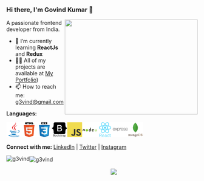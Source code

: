 <h3> Hi there, I'm Govind Kumar 👋</h3>
<img align="right" height="250" width="350" src="https://images.squarespace-cdn.com/content/v1/5769fc401b631bab1addb2ab/1541580611624-TE64QGKRJG8SWAIUS7NS/ke17ZwdGBToddI8pDm48kPoswlzjSVMM-SxOp7CV59BZw-zPPgdn4jUwVcJE1ZvWQUxwkmyExglNqGp0IvTJZamWLI2zvYWH8K3-s_4yszcp2ryTI0HqTOaaUohrI8PI6FXy8c9PWtBlqAVlUS5izpdcIXDZqDYvprRqZ29Pw0o/coding-freak.gif" />

A passionate frontend developer from India.

- 🌱 I’m currently learning **ReactJs** and **Redux**
- 👨‍💻 All of my projects are available at [My Portfolio](https://g3vind.github.io/portfolio/))
- 📫 How to reach me: [g3vind@gmail.com](mailto:g3vind@gmail.com)

**Languages:**

<div style="display: flex; flex-direction: row; align-items: center;">
    <a href="https://www.java.com">
        <img src="https://raw.githubusercontent.com/devicons/devicon/master/icons/java/java-original.svg" alt="Java" width="40" height="40" />
    </a>
    <a href="https://www.w3.org/html/">
    <img src="https://raw.githubusercontent.com/devicons/devicon/master/icons/html5/html5-original-wordmark.svg" alt="HTML5" width="40" height="40"/>
  </a>
  <a href="https://www.w3schools.com/css/">
    <img src="https://raw.githubusercontent.com/devicons/devicon/master/icons/css3/css3-original-wordmark.svg" alt="CSS3" width="40" height="40"/>
  </a>
  <a href="https://getbootstrap.com">
    <img src="https://raw.githubusercontent.com/devicons/devicon/master/icons/bootstrap/bootstrap-plain-wordmark.svg" alt="Bootstrap" width="40" height="40"/>
  </a>
  <a href="https://developer.mozilla.org/en-US/docs/Web/JavaScript">
    <img src="https://raw.githubusercontent.com/devicons/devicon/master/icons/javascript/javascript-original.svg" alt="JavaScript" width="40" height="40"/>
  </a>
  <a href="https://nodejs.org">
    <img src="https://raw.githubusercontent.com/devicons/devicon/master/icons/nodejs/nodejs-original-wordmark.svg" alt="Node.js" width="40" height="40"/>
  </a>
  <a href="https://reactjs.org/">
    <img src="https://raw.githubusercontent.com/devicons/devicon/master/icons/react/react-original-wordmark.svg" alt="React" width="40" height="40"/>
  </a>
  <a href="https://expressjs.com">
    <img src="https://raw.githubusercontent.com/devicons/devicon/master/icons/express/express-original-wordmark.svg" alt="Express.js" width="40" height="40"/>
  </a>
  <a href="https://www.mongodb.com/">
    <img src="https://raw.githubusercontent.com/devicons/devicon/master/icons/mongodb/mongodb-original-wordmark.svg" alt="MongoDB" width="40" height="40"/>
  </a>
</div>

**Connect with me:**
[LinkedIn](https://www.linkedin.com/in/g3vind) | [Twitter](https://twitter.com/g3vind) | [Instagram](https://www.instagram.com/govindxingh/)

<img align="left" height="180em" src="https://github-readme-stats.vercel.app/api/top-langs/?username=g3vind&layout=compact&theme=" alt="g3vind" />

<p><img align="center" height="180em" src="https://github-readme-streak-stats.herokuapp.com/?user=g3vind&theme=" alt="g3vind" /></p>
<div align="center">
  <a href="https://github.com/g3vind">
    <img align="center" src="http://github-profile-summary-cards.vercel.app/api/cards/profile-details?username=g3vind&theme=2077" height="180em" />
  </a>
</div>

